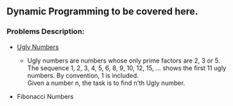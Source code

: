 ## Dynamic Programming to be covered here.

### Problems Description:
- [Ugly Numbers](1.py)
    - Ugly numbers are numbers whose only prime factors are 2, 3 or 5. The sequence 1, 2, 3, 4, 5, 6, 8, 9, 10, 12, 15, … shows the first 11 ugly numbers. By convention, 1 is included. <br>
    Given a number n, the task is to find n’th Ugly number.

- Fibonacci Numbers

